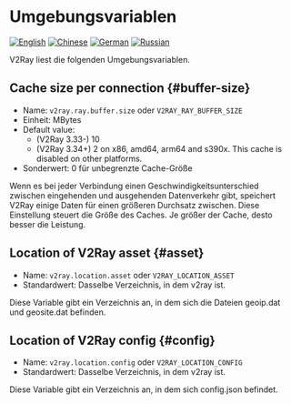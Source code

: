 # Umgebungsvariablen

[![English](../resources/english.svg)](https://www.v2ray.com/en/configuration/env.html) [![Chinese](../resources/chinese.svg)](https://www.v2ray.com/chapter_02/env.html) [![German](../resources/german.svg)](https://www.v2ray.com/de/configuration/env.html) [![Russian](../resources/russian.svg)](https://www.v2ray.com/ru/configuration/env.html)

V2Ray liest die folgenden Umgebungsvariablen.

## Cache size per connection {#buffer-size}

* Name: `v2ray.ray.buffer.size` oder `V2RAY_RAY_BUFFER_SIZE`
* Einheit: MBytes
* Default value: 
  * (V2Ray 3.33-) 10
  * (V2Ray 3.34+) 2 on x86, amd64, arm64 and s390x. This cache is disabled on other platforms.
* Sonderwert: 0 für unbegrenzte Cache-Größe

Wenn es bei jeder Verbindung einen Geschwindigkeitsunterschied zwischen eingehenden und ausgehenden Datenverkehr gibt, speichert V2Ray einige Daten für einen größeren Durchsatz zwischen. Diese Einstellung steuert die Größe des Caches. Je größer der Cache, desto besser die Leistung.

## Location of V2Ray asset {#asset}

* Name: `v2ray.location.asset` oder `V2RAY_LOCATION_ASSET`
* Standardwert: Dasselbe Verzeichnis, in dem v2ray ist.

Diese Variable gibt ein Verzeichnis an, in dem sich die Dateien geoip.dat und geosite.dat befinden.

## Location of V2Ray config {#config}

* Name: `v2ray.location.config` oder `V2RAY_LOCATION_CONFIG`
* Standardwert: Dasselbe Verzeichnis, in dem v2ray ist.

Diese Variable gibt ein Verzeichnis an, in dem sich config.json befindet.